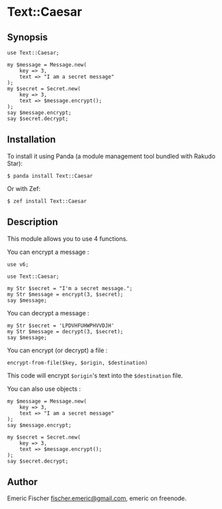 # Text::Caesar

## Synopsis

```Perl6
use Text::Caesar;

my $message = Message.new(
    key => 3,
    text => "I am a secret message"
);
my $secret = Secret.new(
    key => 3,
    text => $message.encrypt();
);
say $message.encrypt;
say $secret.decrypt;
```

## Installation

To install it using Panda (a module management tool bundled with Rakudo Star):

```
$ panda install Text::Caesar
```
Or with Zef:
```
$ zef install Text::Caesar
```

## Description

This module allows you to use 4 functions.

You can encrypt a message :
```Perl6
use v6;

use Text::Caesar;

my Str $secret = "I'm a secret message.";
my Str $message = encrypt(3, $secret);
say $message;
```
You can decrypt a message :
```Perl6
my Str $secret = 'LPDVHFUHWPHVVDJH'
my Str $message = decrypt(3, $secret);
say $message;
```
You can encrypt (or decrypt) a file :
```Perl6
encrypt-from-file($key, $origin, $destination)
```
This code will encrypt `$origin`'s text into the `$destination` file.

You can also use objects :
```Perl6
my $message = Message.new(
    key => 3,
    text => "I am a secret message"
);
say $message.encrypt;
```
```Perl6
my $secret = Secret.new(
    key => 3,
    text => $message.encrypt();
);
say $secret.decrypt;
```

## Author

Emeric Fischer <fischer.emeric@gmail.com>, emeric on freenode.
